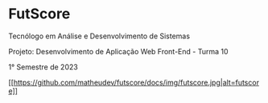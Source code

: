 # FutScore

Tecnólogo em Análise e Desenvolvimento de Sistemas

Projeto: Desenvolvimento de Aplicação Web Front-End - Turma 10

1° Semestre de 2023

[[https://github.com/matheudev/futscore/docs/img/futscore.jpg|alt=futscore]]
